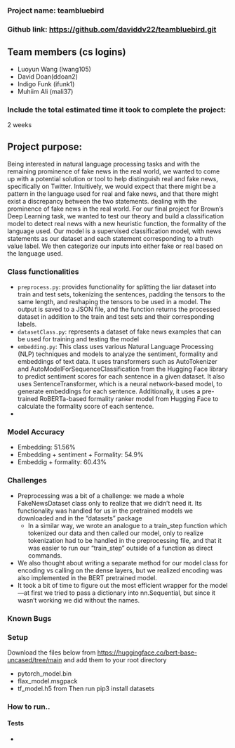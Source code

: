 ### Project name: teambluebird

### Github link: https://github.com/daviddv22/teambluebird.git

## Team members (cs logins)

- Luoyun Wang (lwang105)
- David Doan(ddoan2)
- Indigo Funk (ifunk1)
- Muhiim Ali (mali37)

### Include the total estimated time it took to complete the project:

2 weeks

## Project purpose:

Being interested in natural language processing tasks and with the remaining prominence of fake news in the real world, we wanted to come up with a potential solution or tool to help distinguish real and fake news, specifically on Twitter. Intuitively, we would expect that there might be a pattern in the language used for real and fake news, and that there might exist a discrepancy between the two statements. dealing with the prominence of fake news in the real world. For our final project for Brown’s Deep Learning task, we wanted to test our theory and build a classification model to detect real news with a new heuristic function, the formality of the language used.
Our model is a supervised classification model, with news statements as our dataset and each statement corresponding to a truth value label. We then categorize our inputs into either fake or real based on the language used.

### Class functionalities

- `preprocess.py`: provides functionality for splitting the liar dataset into train and test sets, tokenizing the sentences, padding the tensors to the same length, and reshaping the tensors to be used in a model. The output is saved to a JSON file, and the function returns the processed dataset in addition to the train and test sets and their corresponding labels.
- `datasetClass.py`: represents a dataset of fake news examples that can be used for training and testing the model
- `embedding.py`: This class uses various Natural Language Processing (NLP) techniques and models to analyze the sentiment, formality and embeddings of text data. It uses transformers such as AutoTokenizer and AutoModelForSequenceClassification from the Hugging Face library to predict sentiment scores for each sentence in a given dataset. It also uses SentenceTransformer, which is a neural network-based model, to generate embeddings for each sentence. Additionally, it uses a pre-trained RoBERTa-based formality ranker model from Hugging Face to calculate the formality score of each sentence.
-

### Model Accuracy

- Embedding: 51.56%
- Embedding + sentiment + Formality: 54.9%
- Embeddig + formality: 60.43%

### Challenges

- Preprocessing was a bit of a challenge: we made a whole FakeNewsDataset class only to realize that we didn’t need it. Its functionality was handled for us in the pretrained models we downloaded and in the “datasets” package
  - In a similar way, we wrote an analogue to a train_step function which tokenized our data and then called our model, only to realize tokenization had to be handled in the preprocessing file, and that it was easier to run our “train_step” outside of a function as direct commands.
- We also thought about writing a separate method for our model class for encoding vs calling on the dense layers, but we realized encoding was also implemented in the BERT pretrained model.
- It took a bit of time to figure out the most efficient wrapper for the model—at first we tried to pass a dictionary into nn.Sequential, but since it wasn’t working we did without the names.

### Known Bugs

### Setup

Download the files below from https://huggingface.co/bert-base-uncased/tree/main and add them to your root directory

- pytorch_model.bin
- flax_model.msgpack
- tf_model.h5 from
  Then run pip3 install datasets

### How to run..

#### Tests

-
